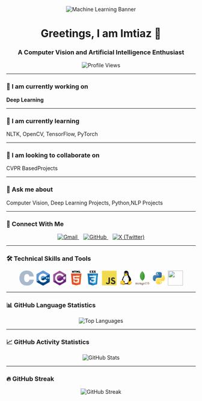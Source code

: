 <p align="center">
  <img src="https://media.giphy.com/media/qgQUggAC3Pfv687qPC/giphy.gif" alt="Machine Learning Banner" width="45%" />
</p>

<h1 align="center">Greetings, I am <b>Imtiaz</b> 👋</h1>
<h3 align="center">A Computer Vision and Artificial Intelligence Enthusiast</h3>

<p align="center">
  <img src="https://komarev.com/ghpvc/?username=shahriarimtiazofficial&label=Profile%20views&color=0e75b6&style=flat" alt="Profile Views" />
</p>

---

### 🔭 I am currently working on  
**Deep Learning**

---

### 🌱 I am currently learning  
NLTK, OpenCV, TensorFlow, PyTorch

---

### 👯 I am looking to collaborate on  
CVPR BasedProjects

---

### 💬 Ask me about  
Computer Vision, Deep Learning Projects, Python,NLP Projects

---

### 🔗 Connect With Me  
<p align="center">
  <a href="mailto:shahriarimtiaz87@gmail.com" target="_blank" rel="noreferrer" title="Email">
    <img src="https://cdn-icons-png.flaticon.com/512/732/732200.png" alt="Gmail" width="45" height="45" />
  </a>
  &nbsp;&nbsp;
  <a href="https://github.com/shahriarimtiazofficial" target="_blank" rel="noreferrer" title="GitHub">
    <img src="https://cdn-icons-png.flaticon.com/512/733/733553.png" alt="GitHub" width="45" height="45" />
  </a>
  &nbsp;&nbsp;
  <a href="https://x.com/database2246" target="_blank" rel="noreferrer" title="X Profile">
    <img src="https://cdn-icons-png.flaticon.com/512/5968/5968958.png" alt="X (Twitter)" width="45" height="45" />
  </a>
</p>

---

### 🛠️ Technical Skills and Tools  
<p align="center">
  <a href="https://www.cprogramming.com/" title="C"><img src="https://raw.githubusercontent.com/devicons/devicon/master/icons/c/c-original.svg" width="40" height="40"/></a>
  <a href="https://www.w3schools.com/cpp/" title="C++"><img src="https://raw.githubusercontent.com/devicons/devicon/master/icons/cplusplus/cplusplus-original.svg" width="40" height="40"/></a>
  <a href="https://www.w3schools.com/cs/" title="C#"><img src="https://raw.githubusercontent.com/devicons/devicon/master/icons/csharp/csharp-original.svg" width="40" height="40"/></a>
  <a href="https://www.w3.org/html/" title="HTML5"><img src="https://raw.githubusercontent.com/devicons/devicon/master/icons/html5/html5-original-wordmark.svg" width="40" height="40"/></a>
  <a href="https://www.w3schools.com/css/" title="CSS3"><img src="https://raw.githubusercontent.com/devicons/devicon/master/icons/css3/css3-original-wordmark.svg" width="40" height="40"/></a>
  <a href="https://developer.mozilla.org/en-US/docs/Web/JavaScript" title="JavaScript"><img src="https://raw.githubusercontent.com/devicons/devicon/master/icons/javascript/javascript-original.svg" width="40" height="40"/></a>
  <a href="https://www.linux.org/" title="Linux"><img src="https://raw.githubusercontent.com/devicons/devicon/master/icons/linux/linux-original.svg" width="40" height="40"/></a>
  <a href="https://www.mongodb.com/" title="MongoDB"><img src="https://raw.githubusercontent.com/devicons/devicon/master/icons/mongodb/mongodb-original-wordmark.svg" width="40" height="40"/></a>
  <a href="https://www.python.org" title="Python"><img src="https://raw.githubusercontent.com/devicons/devicon/master/icons/python/python-original.svg" width="40" height="40"/></a>
  <a href="https://scikit-learn.org/" title="Scikit-learn"><img src="https://upload.wikimedia.org/wikipedia/commons/0/05/Scikit_learn_logo_small.svg" width="40" height="40"/></a>
</p>

---

### 📊 GitHub Language Statistics  
<p align="center">
  <img src="https://github-readme-stats.vercel.app/api/top-langs?username=shahriarimtiazofficial&show_icons=true&locale=en&layout=compact" alt="Top Languages" />
</p>

---

### 📈 GitHub Activity Statistics  
<p align="center">
  <img src="https://github-readme-stats.vercel.app/api?username=shahriarimtiazofficial&show_icons=true&locale=en" alt="GitHub Stats" />
</p>

---

### 🔥 GitHub Streak  
<p align="center">
  <img src="https://github-readme-streak-stats.herokuapp.com/?user=shahriarimtiazofficial" alt="GitHub Streak" />
</p>


